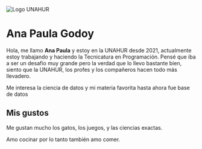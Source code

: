 ![Logo UNAHUR](./assets/UNAHUR.png)

# Ana Paula Godoy

Hola, me llamo **Ana Paula** y estoy en la UNAHUR desde 2021, actualmente estoy trabajando y haciendo la Tecnicatura en Programación. Pensé que iba a ser un desafio muy grande pero la verdad que lo llevo bastante bien, siento que la UNAHUR, los profes y los compañeros hacen todo más llevadero.

Me interesa la ciencia de datos y mi materia favorita hasta ahora fue base de datos


## Mis gustos

Me gustan mucho los gatos, los juegos, y las ciencias exactas.

Amo cocinar por lo tanto también amo comer.
